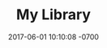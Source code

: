 ---
title: My Library
layout: post
date:   2017-06-01 10:10:08 -0700
external_url: /books
external_site: 
---